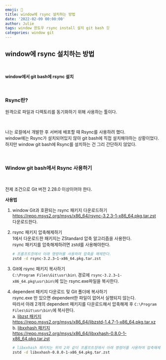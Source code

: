 ```yaml
---
emoji: 📘
title: window에 rsync 설치하는 방법
date: '2022-02-09 00:00:00'
author: Julie
tags: window 윈도우 rsync install 설치 git bash 깃
categories: window git
---
```


## window에 rsync 설치하는 방법

<br/>

**window에서 git bash에 rsync 설치**

<br/>

### Rsync란?
원격으로 파일과 디렉토리를 동기화하기 위해 사용하는 툴이다.  

<br/>

나는 로컬에서 개발한 후 서버에 배포할 때 Rsync를 사용하려 했다.  
window에는 Rsync가 설치되어있지 않아 git bash에 직접 설치해야하는 상황이었다.
하지만 window git bash에 Rsync를 설치하는 건 그리 간단하지 않았다.

<br/>

### Window git bash에서 Rsync 사용하기

<br/>

전제 조건으로 Git 버전 2.28.0 이상이어야 한다.  

**사용법**
1. window Git과 호환되는 rsync 패키지 다운로드하기  
    https://repo.msys2.org/msys/x86_64/rsync-3.2.3-1-x86_64.pkg.tar.zst 다운로드한다.

2. rsync 패키지 압축해제하기  
    1에서 다운로드한 패키지는 ZStandard 압축 알고리즘을 사용한다.  
    rsync 패키지를 압축해제하려면 zstd를 사용해야한다.  

    ``` bash
    # 프롬프트창에서 아래 명령어를 사용하여 압축을 해제한다.
    zstd -d rsync-3.2.3–1-x86_64.pkg.tar.zst
    ```

3. Git에 rsync 패키지 복사하기  
    `C:\Program Files\Git\usr\bin\` 경로에 `rsync-3.2.3–1-x86_64.pkg\usr\bin\`에 있는 rsync.exe파일을 복사한다.  
4. dependent 패키지 다운로드 및 Git 폴더에 복사하기  
    rsync.exe 만 있으면 dependent한 파일이 없어서 실행되지 않는다.  
    따라서 아래 2개의 dependent 패키지를 다운로드해서 압축해제 후 `C:\Program Files\Git\usr\bin\`에 복사한다.  
    a. [libzst 패키지](https://packages.msys2.org/package/libzstd?repo=msys&variant=x86_64)  
    https://repo.msys2.org/msys/x86_64/libzstd-1.4.7-1-x86_64.pkg.tar.xz  
    b. [libxxhash 패키지](https://packages.msys2.org/package/libxxhash?repo=msys&variant=x86_64)  
    https://repo.msys2.org/msys/x86_64/libxxhash-0.8.0-1-x86_64.pkg.tar.zst

    ``` bash
    # libxxhash 패키지는 위의 2와 같이 프롬프트창에서 아래 명령어를 사용하여 압축해제
    zstd -d libxxhash-0.8.0-1-x86_64.pkg.tar.zst
    ```


```toc

```
